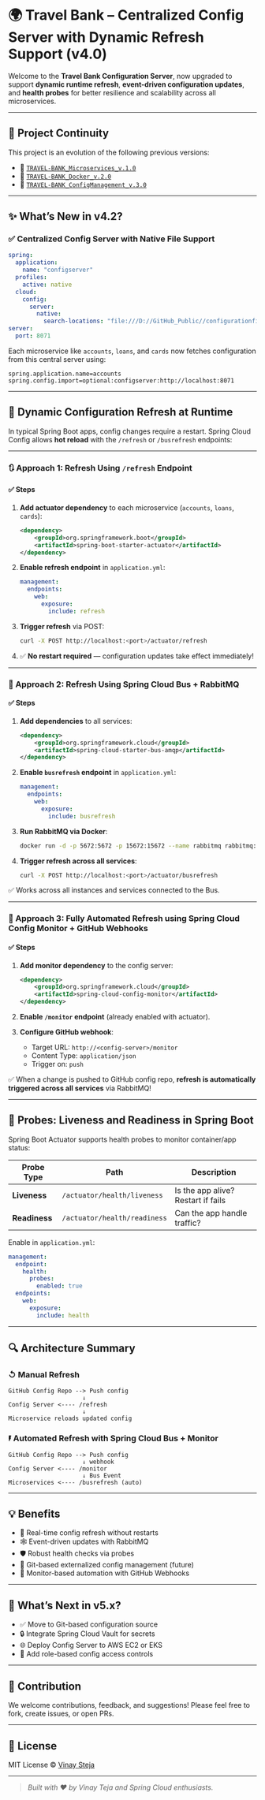 # 🌍 Travel Bank – Centralized Config Server with Dynamic Refresh Support (v4.0)

Welcome to the **Travel Bank Configuration Server**, now upgraded to support **dynamic runtime refresh**, **event-driven configuration updates**, and **health probes** for better resilience and scalability across all microservices.

---

## 📌 Project Continuity

This project is an evolution of the following previous versions:

* 🔗 [`TRAVEL-BANK_Microservices_v.1.0`](https://github.com/vinaysteja2/TRAVEL-BANK_Micorservices_v_1.git)
* 🔗 [`TRAVEL-BANK_Docker_v.2.0`](https://github.com/vinaysteja2/TRAVEL-BANK_Docker_v_2.git)
* 🔗 [`TRAVEL-BANK_ConfigManagement_v.3.0`](https://github.com/vinaysteja2/Travel-Bank_Config_Management_v_3.git)

---

## ✨ What’s New in v4.2?

### ✅ Centralized Config Server with Native File Support

```yaml
spring:
  application:
    name: "configserver"
  profiles:
    active: native
  cloud:
    config:
      server:
        native:
          search-locations: "file:///D://GitHub_Public//configurationfiles"
server:
  port: 8071
```

Each microservice like `accounts`, `loans`, and `cards` now fetches configuration from this central server using:

```properties
spring.application.name=accounts
spring.config.import=optional:configserver:http://localhost:8071
```

---

## 🔄 Dynamic Configuration Refresh at Runtime

In typical Spring Boot apps, config changes require a restart. Spring Cloud Config allows **hot reload** with the `/refresh` or `/busrefresh` endpoints:

---

### 🔃 Approach 1: Refresh Using `/refresh` Endpoint

#### ✅ Steps

1. **Add actuator dependency** to each microservice (`accounts`, `loans`, `cards`):

   ```xml
   <dependency>
       <groupId>org.springframework.boot</groupId>
       <artifactId>spring-boot-starter-actuator</artifactId>
   </dependency>
   ```

2. **Enable refresh endpoint** in `application.yml`:

   ```yaml
   management:
     endpoints:
       web:
         exposure:
           include: refresh
   ```

3. **Trigger refresh** via POST:

   ```bash
   curl -X POST http://localhost:<port>/actuator/refresh
   ```

4. ✅ **No restart required** — configuration updates take effect immediately!

---

### 📱 Approach 2: Refresh Using Spring Cloud Bus + RabbitMQ

#### ✅ Steps

1. **Add dependencies** to all services:

   ```xml
   <dependency>
       <groupId>org.springframework.cloud</groupId>
       <artifactId>spring-cloud-starter-bus-amqp</artifactId>
   </dependency>
   ```

2. **Enable `busrefresh` endpoint** in `application.yml`:

   ```yaml
   management:
     endpoints:
       web:
         exposure:
           include: busrefresh
   ```

3. **Run RabbitMQ via Docker**:

   ```bash
   docker run -d -p 5672:5672 -p 15672:15672 --name rabbitmq rabbitmq:management
   ```

4. **Trigger refresh across all services**:

   ```bash
   curl -X POST http://localhost:<port>/actuator/busrefresh
   ```

✅ Works across all instances and services connected to the Bus.

---

### 🔔 Approach 3: Fully Automated Refresh using Spring Cloud Config Monitor + GitHub Webhooks

#### ✅ Steps

1. **Add monitor dependency** to the config server:

   ```xml
   <dependency>
       <groupId>org.springframework.cloud</groupId>
       <artifactId>spring-cloud-config-monitor</artifactId>
   </dependency>
   ```

2. **Enable `/monitor` endpoint** (already enabled with actuator).

3. **Configure GitHub webhook**:

   * Target URL: `http://<config-server>/monitor`
   * Content Type: `application/json`
   * Trigger on: `push`

✅ When a change is pushed to GitHub config repo, **refresh is automatically triggered across all services** via RabbitMQ!

---

## 📶 Probes: Liveness and Readiness in Spring Boot

Spring Boot Actuator supports health probes to monitor container/app status:

| Probe Type    | Path                         | Description                        |
| ------------- | ---------------------------- | ---------------------------------- |
| **Liveness**  | `/actuator/health/liveness`  | Is the app alive? Restart if fails |
| **Readiness** | `/actuator/health/readiness` | Can the app handle traffic?        |

Enable in `application.yml`:

```yaml
management:
  endpoint:
    health:
      probes:
        enabled: true
  endpoints:
    web:
      exposure:
        include: health
```

---

## 🔍 Architecture Summary

### ↺ Manual Refresh

```
GitHub Config Repo --> Push config
                     ↓
Config Server <---- /refresh
                     ↓
Microservice reloads updated config
```

### 🖡 Automated Refresh with Spring Cloud Bus + Monitor

```
GitHub Config Repo --> Push config
                     ↓ webhook
Config Server <---- /monitor
                     ↓ Bus Event
Microservices <---- /busrefresh (auto)
```

---

## 💡 Benefits

* 🔄 Real-time config refresh without restarts
* 🕸️ Event-driven updates with RabbitMQ
* 🛡️ Robust health checks via probes
* 📆 Git-based externalized config management (future)
* 🤖 Monitor-based automation with GitHub Webhooks

---

## 🚀 What’s Next in v5.x?

* ✅ Move to Git-based configuration source
* 🔒 Integrate Spring Cloud Vault for secrets
* 🌐 Deploy Config Server to AWS EC2 or EKS
* 🔐 Add role-based config access controls

---

## 🙌 Contribution

We welcome contributions, feedback, and suggestions!
Please feel free to fork, create issues, or open PRs.

---

## 📜 License

MIT License © [Vinay Steja](https://github.com/vinaysteja2)

---

> *Built with ❤️ by Vinay Teja and Spring Cloud enthusiasts.*
